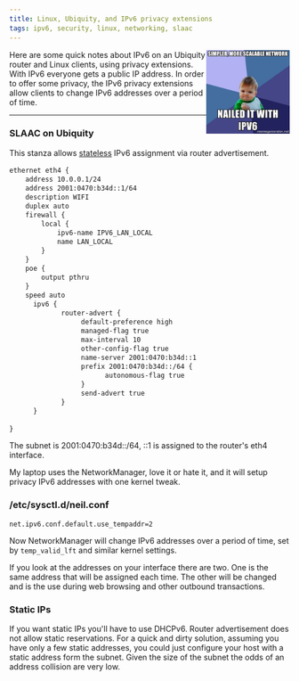 ```yaml
---
title: Linux, Ubiquity, and IPv6 privacy extensions
tags: ipv6, security, linux, networking, slaac
---
```


<img style='float:right' alt='Success with IPv6' src='/static/images/ipv6-success-kid.jpg' width='150' >

Here are some quick notes about IPv6 on an Ubiquity router and Linux clients, using privacy extensions. With IPv6 everyone gets a public IP address. In order to offer some privacy, the IPv6 privacy extensions allow clients to change IPv6 addresses over a period of time.

---

### SLAAC on Ubiquity

This stanza allows [stateless](https://en.wikipedia.org/wiki/IPv6#Stateless_address_autoconfiguration_.28SLAAC.29) IPv6 assignment via router advertisement.

    ethernet eth4 {
        address 10.0.0.1/24
        address 2001:0470:b34d::1/64
        description WIFI
        duplex auto
        firewall {
            local {
                ipv6-name IPV6_LAN_LOCAL
                name LAN_LOCAL
            }
        }
        poe {
            output pthru
        }
        speed auto
          ipv6 {
                 router-advert {
                      default-preference high
                      managed-flag true
                      max-interval 10
                      other-config-flag true
                      name-server 2001:0470:b34d::1
                      prefix 2001:0470:b34d::/64 {
                            autonomous-flag true
                      }
                      send-advert true
                 }
          }

    }

The subnet is 2001:0470:b34d::/64, ::1 is assigned to the router's eth4 interface.

My laptop uses the NetworkManager, love it or hate it, and it will setup privacy IPv6 addresses with one kernel tweak.


### /etc/sysctl.d/neil.conf

    net.ipv6.conf.default.use_tempaddr=2

Now NetworkManager will change IPv6 addresses over a period of time, set by `temp_valid_lft` and similar kernel settings.

If you look at the addresses on your interface there are two. One is the same address that will be assigned each time. The other will be changed and is the use during web browsing and other outbound transactions.

### Static IPs

If you want static IPs you'll have to use DHCPv6. Router advertisement does not allow static reservations. For a quick and dirty solution, assuming you have only a few static addresses, you could just configure your host with a static address form the subnet. Given the size of the subnet the odds of an address collision are very low.


